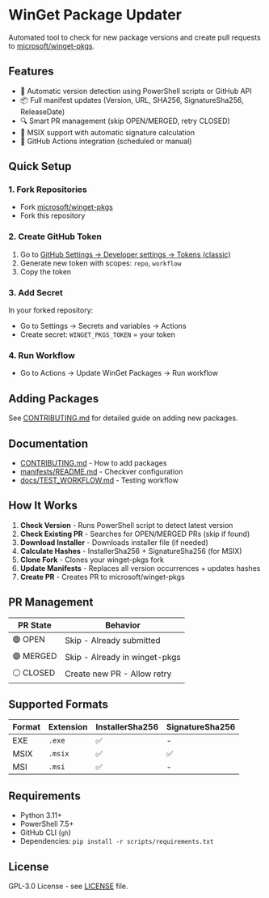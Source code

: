# WinGet Package Updater

Automated tool to check for new package versions and create pull requests to [microsoft/winget-pkgs](https://github.com/microsoft/winget-pkgs).

## Features

- 🔄 Automatic version detection using PowerShell scripts or GitHub API
- 📦 Full manifest updates (Version, URL, SHA256, SignatureSha256, ReleaseDate)
- 🔍 Smart PR management (skip OPEN/MERGED, retry CLOSED)
- 🎯 MSIX support with automatic signature calculation
- 🤖 GitHub Actions integration (scheduled or manual)

## Quick Setup

### 1. Fork Repositories

- Fork [microsoft/winget-pkgs](https://github.com/microsoft/winget-pkgs)
- Fork this repository

### 2. Create GitHub Token

1. Go to [GitHub Settings → Developer settings → Tokens (classic)](https://github.com/settings/tokens)
2. Generate new token with scopes: `repo`, `workflow`
3. Copy the token

### 3. Add Secret

In your forked repository:

- Go to Settings → Secrets and variables → Actions
- Create secret: `WINGET_PKGS_TOKEN` = your token

### 4. Run Workflow

- Go to Actions → Update WinGet Packages → Run workflow

## Adding Packages

See [CONTRIBUTING.md](CONTRIBUTING.md) for detailed guide on adding new packages.

## Documentation

- [CONTRIBUTING.md](CONTRIBUTING.md) - How to add packages
- [manifests/README.md](manifests/README.md) - Checkver configuration
- [docs/TEST_WORKFLOW.md](docs/TEST_WORKFLOW.md) - Testing workflow

## How It Works

1. **Check Version** - Runs PowerShell script to detect latest version
2. **Check Existing PR** - Searches for OPEN/MERGED PRs (skip if found)
3. **Download Installer** - Downloads installer file (if needed)
4. **Calculate Hashes** - InstallerSha256 + SignatureSha256 (for MSIX)
5. **Clone Fork** - Clones your winget-pkgs fork
6. **Update Manifests** - Replaces all version occurrences + updates hashes
7. **Create PR** - Creates PR to microsoft/winget-pkgs

## PR Management

| PR State | Behavior |
|----------|----------|
| 🟢 OPEN | Skip - Already submitted |
| 🟣 MERGED | Skip - Already in winget-pkgs |
| ⚪ CLOSED | Create new PR - Allow retry |

## Supported Formats

| Format | Extension | InstallerSha256 | SignatureSha256 |
|--------|-----------|----------------|----------------|
| EXE | `.exe` | ✅ | - |
| MSIX | `.msix` | ✅ | ✅ |
| MSI | `.msi` | ✅ | - |

## Requirements

- Python 3.11+
- PowerShell 7.5+
- GitHub CLI (`gh`)
- Dependencies: `pip install -r scripts/requirements.txt`

## License

GPL-3.0 License - see [LICENSE](LICENSE) file.
